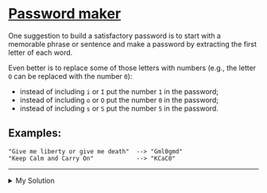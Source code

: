 # [Password maker](https://www.codewars.com/kata/5637b03c6be7e01d99000046)

One suggestion to build a satisfactory password is to start with a memorable phrase or sentence and make a password by
extracting the first letter of each word.

Even better is to replace some of those letters with numbers (e.g., the letter `O` can be replaced with the number `0`):

- instead of including `i` or `I` put the number `1` in the password;
- instead of including `o` or `O` put the number `0` in the password;
- instead of including `s` or `S` put the number `5` in the password.

## Examples:

    "Give me liberty or give me death"  --> "Gml0gmd"
    "Keep Calm and Carry On"            --> "KCaC0"

---

<details><summary>My Solution</summary>

```js
function makePassword(phrase) {
  return phrase
    .split(' ')
    .map(v => v[0])
    .join('')
    .replace(/i/gi, '1')
    .replace(/o/gi, '0')
    .replace(/s/gi, '5')
}
```

</details>
